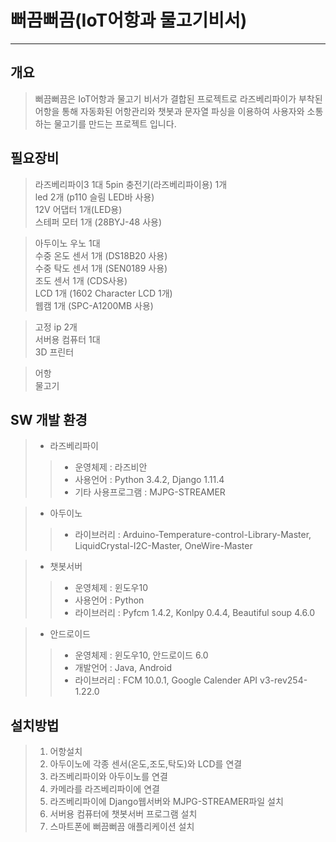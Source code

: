 #  뻐끔뻐끔(IoT어항과 물고기비서)
<hr/>

## 개요
> 뻐끔뻐끔은 IoT어항과 물고기 비서가 결합된 프로젝트로 라즈베리파이가 부착된 어항을 통해 자동화된 어항관리와 챗봇과 문자열 파싱을 이용하여 사용자와 소통하는 물고기를 만드는 프로젝트 입니다.

## 필요장비
> 라즈베리파이3 1대
> 5pin 충전기(라즈베리파이용) 1개  
> led 2개 (p110 슬림 LED바 사용)  
> 12V 어댑터 1개(LED용)  
> 스테퍼 모터 1개 (28BYJ-48 사용)  

> 아두이노 우노 1대  
> 수중 온도 센서 1개 (DS18B20 사용)  
> 수중 탁도 센서 1개 (SEN0189 사용)  
> 조도 센서 1개 (CDS사용)  
> LCD 1개 (1602 Character LCD 1개)  
> 웹캠 1개 (SPC-A1200MB 사용)  

> 고정 ip 2개  
> 서버용 컴퓨터 1대  
> 3D 프린터  

> 어항  
> 물고기

## SW 개발 환경
>+ 라즈베리파이
>>+ 운영체제 : 라즈비안
>>+ 사용언어 : Python 3.4.2, Django 1.11.4
>>+ 기타 사용프로그램 : MJPG-STREAMER

>+ 아두이노
>>+ 라이브러리 : Arduino-Temperature-control-Library-Master, LiquidCrystal-I2C-Master, OneWire-Master

>+ 챗봇서버
>>+ 운영체제 : 윈도우10
>>+ 사용언어 : Python
>>+ 라이브러리 : Pyfcm 1.4.2, Konlpy 0.4.4, Beautiful soup 4.6.0

>+ 안드로이드
>>+ 운영체제 : 윈도우10, 안드로이드 6.0
>>+ 개발언어 : Java, Android
>>+ 라이브러리 : FCM 10.0.1, Google Calender API v3-rev254-1.22.0
  

## 설치방법
> 1. 어항설치
> 2. 아두이노에 각종 센서(온도,조도,탁도)와 LCD를 연결
> 3. 라즈베리파이와 아두이노를 연결
> 4. 카메라를 라즈베리파이에 연결
> 5. 라즈베리파이에 Django웹서버와 MJPG-STREAMER파일 설치
> 6. 서버용 컴퓨터에 챗봇서버 프로그램 설치
> 7. 스마트폰에 뻐끔뻐끔 애플리케이션 설치

